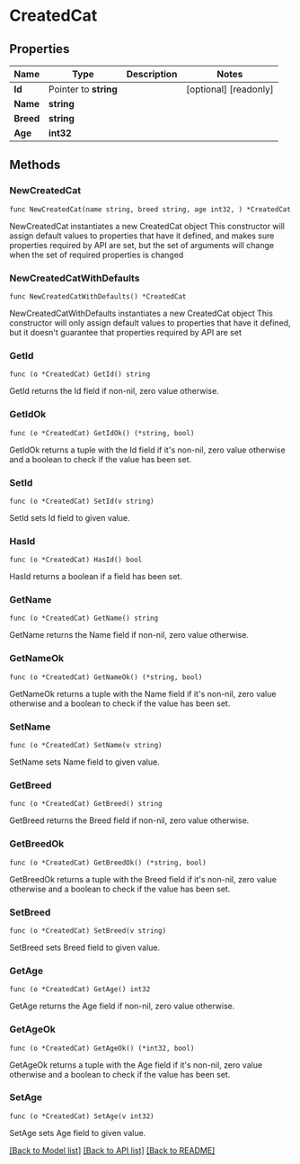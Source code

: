 # CreatedCat

## Properties

Name | Type | Description | Notes
------------ | ------------- | ------------- | -------------
**Id** | Pointer to **string** |  | [optional] [readonly] 
**Name** | **string** |  | 
**Breed** | **string** |  | 
**Age** | **int32** |  | 

## Methods

### NewCreatedCat

`func NewCreatedCat(name string, breed string, age int32, ) *CreatedCat`

NewCreatedCat instantiates a new CreatedCat object
This constructor will assign default values to properties that have it defined,
and makes sure properties required by API are set, but the set of arguments
will change when the set of required properties is changed

### NewCreatedCatWithDefaults

`func NewCreatedCatWithDefaults() *CreatedCat`

NewCreatedCatWithDefaults instantiates a new CreatedCat object
This constructor will only assign default values to properties that have it defined,
but it doesn't guarantee that properties required by API are set

### GetId

`func (o *CreatedCat) GetId() string`

GetId returns the Id field if non-nil, zero value otherwise.

### GetIdOk

`func (o *CreatedCat) GetIdOk() (*string, bool)`

GetIdOk returns a tuple with the Id field if it's non-nil, zero value otherwise
and a boolean to check if the value has been set.

### SetId

`func (o *CreatedCat) SetId(v string)`

SetId sets Id field to given value.

### HasId

`func (o *CreatedCat) HasId() bool`

HasId returns a boolean if a field has been set.

### GetName

`func (o *CreatedCat) GetName() string`

GetName returns the Name field if non-nil, zero value otherwise.

### GetNameOk

`func (o *CreatedCat) GetNameOk() (*string, bool)`

GetNameOk returns a tuple with the Name field if it's non-nil, zero value otherwise
and a boolean to check if the value has been set.

### SetName

`func (o *CreatedCat) SetName(v string)`

SetName sets Name field to given value.


### GetBreed

`func (o *CreatedCat) GetBreed() string`

GetBreed returns the Breed field if non-nil, zero value otherwise.

### GetBreedOk

`func (o *CreatedCat) GetBreedOk() (*string, bool)`

GetBreedOk returns a tuple with the Breed field if it's non-nil, zero value otherwise
and a boolean to check if the value has been set.

### SetBreed

`func (o *CreatedCat) SetBreed(v string)`

SetBreed sets Breed field to given value.


### GetAge

`func (o *CreatedCat) GetAge() int32`

GetAge returns the Age field if non-nil, zero value otherwise.

### GetAgeOk

`func (o *CreatedCat) GetAgeOk() (*int32, bool)`

GetAgeOk returns a tuple with the Age field if it's non-nil, zero value otherwise
and a boolean to check if the value has been set.

### SetAge

`func (o *CreatedCat) SetAge(v int32)`

SetAge sets Age field to given value.



[[Back to Model list]](../README.md#documentation-for-models) [[Back to API list]](../README.md#documentation-for-api-endpoints) [[Back to README]](../README.md)


